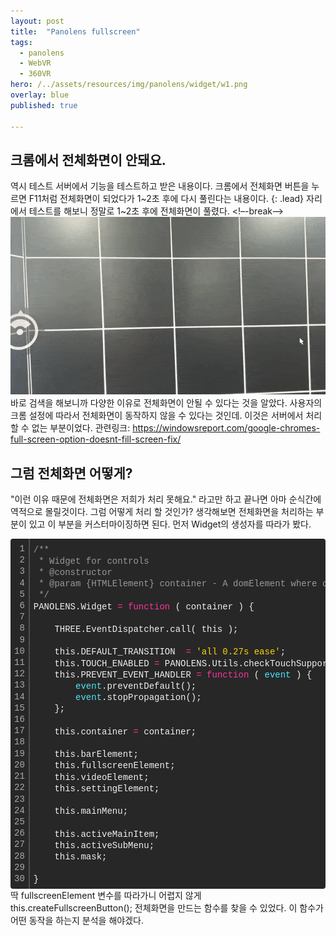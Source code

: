 ```yaml
---
layout: post
title:  "Panolens fullscreen"
tags:
  - panolens
  - WebVR
  - 360VR
hero: /../assets/resources/img/panolens/widget/w1.png
overlay: blue
published: true

---
```

## 크롬에서 전체화면이 안돼요.
역시 테스트 서버에서 기능을 테스트하고 받은 내용이다. 크롬에서 전체화면 버튼을 누르면 F11처럼 전체화면이 되었다가 1~2초 후에 다시 풀린다는 내용이다. 
{: .lead}
자리에서 테스트를 해보니 정말로 1~2초 후에 전체화면이 풀렸다. 
<!–-break-–>
<img src='/../assets/resources/img/panolens/widget/w1.gif' alt='w1'>
바로 검색을 해보니까 다양한 이유로 전체화면이 안될 수 있다는 것을 알았다. 사용자의 크롬 설정에 따라서 전체화면이 동작하지 않을 수 있다는 것인데. 이것은 서버에서 처리할 수 없는 부분이었다.
관련링크: <a href='https://windowsreport.com/google-chromes-full-screen-option-doesnt-fill-screen-fix/'>https://windowsreport.com/google-chromes-full-screen-option-doesnt-fill-screen-fix/</a>

## 그럼 전체화면 어떻게?
"이런 이유 때문에 전체화면은 저희가 처리 못해요." 라고만 하고 끝나면 아마 순식간에 역적으로 몰릴것이다. 그럼 어떻게 처리 할 것인가? 생각해보면 전체화면을 처리하는 부분이 있고 이 부분을 커스터마이징하면 된다. 먼저 Widget의 생성자를 따라가 봤다.
<div class="colorscripter-code" style="color:#f0f0f0; font-family:Consolas, 'Liberation Mono', Menlo, Courier, monospace !important; position:relative !important; overflow:auto"><table class="colorscripter-code-table" style="margin:0; padding:0; border:none; background-color:#272727; border-radius:4px;" cellspacing="0" cellpadding="0"><tr><td style="padding:6px; border-right:2px solid #4f4f4f"><div style="margin:0; padding:0; word-break:normal; text-align:right; color:#aaa; font-family:Consolas, 'Liberation Mono', Menlo, Courier, monospace !important; line-height:130%"><div style="line-height:130%">1</div><div style="line-height:130%">2</div><div style="line-height:130%">3</div><div style="line-height:130%">4</div><div style="line-height:130%">5</div><div style="line-height:130%">6</div><div style="line-height:130%">7</div><div style="line-height:130%">8</div><div style="line-height:130%">9</div><div style="line-height:130%">10</div><div style="line-height:130%">11</div><div style="line-height:130%">12</div><div style="line-height:130%">13</div><div style="line-height:130%">14</div><div style="line-height:130%">15</div><div style="line-height:130%">16</div><div style="line-height:130%">17</div><div style="line-height:130%">18</div><div style="line-height:130%">19</div><div style="line-height:130%">20</div><div style="line-height:130%">21</div><div style="line-height:130%">22</div><div style="line-height:130%">23</div><div style="line-height:130%">24</div><div style="line-height:130%">25</div><div style="line-height:130%">26</div><div style="line-height:130%">27</div><div style="line-height:130%">28</div><div style="line-height:130%">29</div><div style="line-height:130%">30</div></div></td><td style="padding:6px 0"><div style="margin:0; padding:0; color:#f0f0f0; font-family:Consolas, 'Liberation Mono', Menlo, Courier, monospace !important; line-height:130%"><div style="padding:0 6px; white-space:pre; line-height:130%"><span style="color:#999999">/**</span></div><div style="padding:0 6px; white-space:pre; line-height:130%"><span style="color:#999999">&nbsp;*&nbsp;Widget&nbsp;for&nbsp;controls</span></div><div style="padding:0 6px; white-space:pre; line-height:130%"><span style="color:#999999">&nbsp;*&nbsp;@constructor</span></div><div style="padding:0 6px; white-space:pre; line-height:130%"><span style="color:#999999">&nbsp;*&nbsp;@param&nbsp;{HTMLElement}&nbsp;container&nbsp;-&nbsp;A&nbsp;domElement&nbsp;where&nbsp;default&nbsp;control&nbsp;widget&nbsp;will&nbsp;be&nbsp;attached&nbsp;to</span></div><div style="padding:0 6px; white-space:pre; line-height:130%"><span style="color:#999999">&nbsp;*/</span></div><div style="padding:0 6px; white-space:pre; line-height:130%">PANOLENS.Widget&nbsp;<span style="color:#0086b3"></span><span style="color:#ff3399">=</span>&nbsp;<span style="color:#ff3399">function</span>&nbsp;(&nbsp;container&nbsp;)&nbsp;{</div><div style="padding:0 6px; white-space:pre; line-height:130%">&nbsp;</div><div style="padding:0 6px; white-space:pre; line-height:130%">&nbsp;&nbsp;&nbsp;&nbsp;THREE.EventDispatcher.call(&nbsp;this&nbsp;);</div><div style="padding:0 6px; white-space:pre; line-height:130%">&nbsp;</div><div style="padding:0 6px; white-space:pre; line-height:130%">&nbsp;&nbsp;&nbsp;&nbsp;this.DEFAULT_TRANSITION&nbsp;&nbsp;<span style="color:#0086b3"></span><span style="color:#ff3399">=</span>&nbsp;<span style="color:#ffd500">'all&nbsp;0.27s&nbsp;ease'</span>;</div><div style="padding:0 6px; white-space:pre; line-height:130%">&nbsp;&nbsp;&nbsp;&nbsp;this.TOUCH_ENABLED&nbsp;<span style="color:#0086b3"></span><span style="color:#ff3399">=</span>&nbsp;PANOLENS.Utils.checkTouchSupported();</div><div style="padding:0 6px; white-space:pre; line-height:130%">&nbsp;&nbsp;&nbsp;&nbsp;this.PREVENT_EVENT_HANDLER&nbsp;<span style="color:#0086b3"></span><span style="color:#ff3399">=</span>&nbsp;<span style="color:#ff3399">function</span>&nbsp;(&nbsp;<span style="color:#4be6fa">event</span>&nbsp;)&nbsp;{</div><div style="padding:0 6px; white-space:pre; line-height:130%">&nbsp;&nbsp;&nbsp;&nbsp;&nbsp;&nbsp;&nbsp;&nbsp;<span style="color:#4be6fa">event</span>.preventDefault();</div><div style="padding:0 6px; white-space:pre; line-height:130%">&nbsp;&nbsp;&nbsp;&nbsp;&nbsp;&nbsp;&nbsp;&nbsp;<span style="color:#4be6fa">event</span>.stopPropagation();</div><div style="padding:0 6px; white-space:pre; line-height:130%">&nbsp;&nbsp;&nbsp;&nbsp;};</div><div style="padding:0 6px; white-space:pre; line-height:130%">&nbsp;</div><div style="padding:0 6px; white-space:pre; line-height:130%">&nbsp;&nbsp;&nbsp;&nbsp;this.container&nbsp;<span style="color:#0086b3"></span><span style="color:#ff3399">=</span>&nbsp;container;</div><div style="padding:0 6px; white-space:pre; line-height:130%">&nbsp;</div><div style="padding:0 6px; white-space:pre; line-height:130%">&nbsp;&nbsp;&nbsp;&nbsp;this.barElement;</div><div style="padding:0 6px; white-space:pre; line-height:130%">&nbsp;&nbsp;&nbsp;&nbsp;this.fullscreenElement;</div><div style="padding:0 6px; white-space:pre; line-height:130%">&nbsp;&nbsp;&nbsp;&nbsp;this.videoElement;</div><div style="padding:0 6px; white-space:pre; line-height:130%">&nbsp;&nbsp;&nbsp;&nbsp;this.settingElement;</div><div style="padding:0 6px; white-space:pre; line-height:130%">&nbsp;</div><div style="padding:0 6px; white-space:pre; line-height:130%">&nbsp;&nbsp;&nbsp;&nbsp;this.mainMenu;</div><div style="padding:0 6px; white-space:pre; line-height:130%">&nbsp;</div><div style="padding:0 6px; white-space:pre; line-height:130%">&nbsp;&nbsp;&nbsp;&nbsp;this.activeMainItem;</div><div style="padding:0 6px; white-space:pre; line-height:130%">&nbsp;&nbsp;&nbsp;&nbsp;this.activeSubMenu;</div><div style="padding:0 6px; white-space:pre; line-height:130%">&nbsp;&nbsp;&nbsp;&nbsp;this.mask;</div><div style="padding:0 6px; white-space:pre; line-height:130%">&nbsp;</div><div style="padding:0 6px; white-space:pre; line-height:130%">}</div></div><div style="text-align:right; margin-top:-13px; margin-right:5px; font-size:9px; font-style:italic"><a href="http://colorscripter.com/info#e" target="_blank" style="color:#4f4f4f; text-decoration:none">Colored by Color Scripter</a></div></td><td style="vertical-align:bottom; padding:0 2px 4px 0"><a href="http://colorscripter.com/info#e" target="_blank" style="text-decoration:none; color:white"><span style="font-size:9px; word-break:normal; background-color:#4f4f4f; color:white; border-radius:10px; padding:1px">cs</span></a></td></tr></table></div>
딱 fullscreenElement 변수를 따라가니 어렵지 않게 this.createFullscreenButton(); 전체화면을 만드는 함수를 찾을 수 있었다. 이 함수가 어떤 동작을 하는지 분석을 해야겠다.